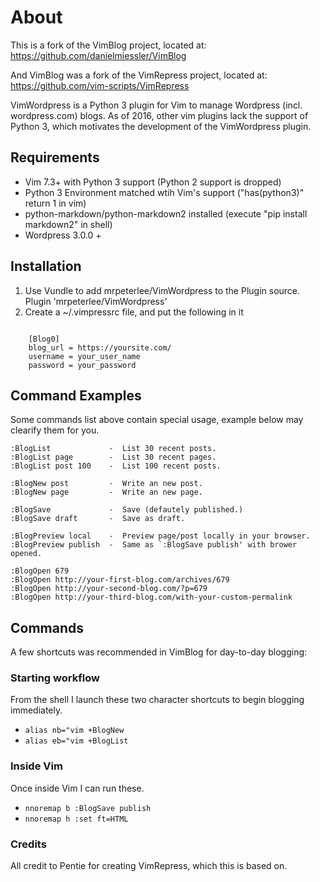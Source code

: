 # About

This is a fork of the VimBlog project, located at: https://github.com/danielmiessler/VimBlog

And VimBlog was a fork of the VimRepress project, located at: https://github.com/vim-scripts/VimRepress

VimWordpress is a Python 3 plugin for Vim to manage Wordpress (incl. wordpress.com) blogs. As of 2016, other vim plugins lack the support of Python 3, which motivates the development of the VimWordpress plugin.

## Requirements

- Vim 7.3+ with Python 3 support (Python 2 support is dropped) 
- Python 3 Environment matched wtih Vim's support ("has(python3)" return 1 in vim)
- python-markdown/python-markdown2 installed (execute "pip install markdown2" in shell)
- Wordpress 3.0.0 +

## Installation

1. Use Vundle to add mrpeterlee/VimWordpress to the Plugin source.
    Plugin 'mrpeterlee/VimWordpress'
2. Create a ~/.vimpressrc file, and put the following in it

<code>
    [Blog0]
    blog_url = https://yoursite.com/ 
    username = your_user_name
    password = your_password
</code>

## Command Examples

Some commands list above contain special usage, example below may clearify them for you. 

    :BlogList             -  List 30 recent posts. 
    :BlogList page        -  List 30 recent pages. 
    :BlogList post 100    -  List 100 recent posts. 

    :BlogNew post         -  Write an new post. 
    :BlogNew page         -  Write an new page. 

    :BlogSave             -  Save (defautely published.) 
    :BlogSave draft       -  Save as draft. 

    :BlogPreview local    -  Preview page/post locally in your browser. 
    :BlogPreview publish  -  Same as `:BlogSave publish' with brower opened. 

    :BlogOpen 679 
    :BlogOpen http://your-first-blog.com/archives/679 
    :BlogOpen http://your-second-blog.com/?p=679 
    :BlogOpen http://your-third-blog.com/with-your-custom-permalink 

## Commands

A few shortcuts was recommended in VimBlog for day-to-day blogging:

### Starting workflow

From the shell I launch these two character shortcuts to begin blogging immediately.

-  <code>alias nb="vim +BlogNew</code>
-  <code>alias eb="vim +BlogList</code>

### Inside Vim

Once inside Vim I can run these.

-  <code>nnoremap <leader>b :BlogSave publish<CR></code>
-  <code>nnoremap <leader>h :set ft=HTML<CR><CR></code>

### Credits

All credit to Pentie for creating VimRepress, which this is based on.
